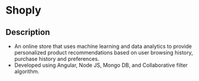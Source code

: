 # Shoply
## Description
- An online store that uses machine learning and data analytics to provide personalized product recommendations based on user browsing history, purchase history and preferences. 
- Developed using Angular, Node JS, Mongo DB, and Collaborative filter algorithm.
 
